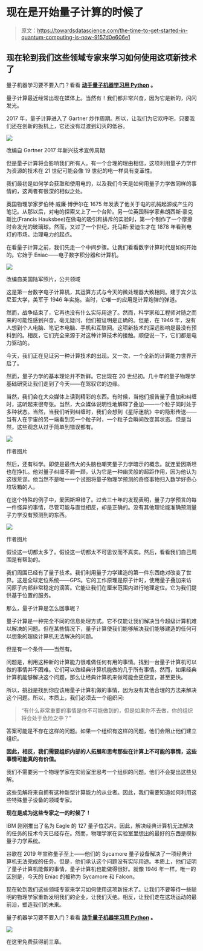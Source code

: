 # 现在是开始量子计算的时候了

> 原文：<https://towardsdatascience.com/the-time-to-get-started-in-quantum-computing-is-now-9157d0e606e1>

## 现在轮到我们这些领域专家来学习如何使用这项新技术了

量子机器学习要不要入门？看看 [**动手量子机器学习用 Python**](https://www.pyqml.com/page?ref=medium_timenow&dest=/) **。**

量子计算最近经常出现在媒体上。当然有！我们都非常兴奋，因为它是新的，闪闪发光。

2017 年，量子计算进入了 Gartner 炒作周期。所以，让我们为它欢呼吧，只要我们还在创新的扳机上，它还没有过渡到幻灭的低谷。

![](img/b12f532d8ec8382d5979c90e095e1c99.png)

改编自 Gartner 2017 年新兴技术宣传周期

但是量子计算将会影响我们所有人。有一个合理的理由相信，这项利用量子力学作为资源的技术在 21 世纪可能会像 19 世纪的电一样具有变革性。

我们最初是如何学会获取和使用电的，以及我们今天是如何用量子力学做同样的事情的，这两者有很深的相似之处。

英国物理学家罗伯特·威廉·博伊尔在 1675 年发表了他关于电的机械起源或产生的笔记。从那以后，对电的探索又上了一个台阶。另一位英国科学家弗朗西斯·豪克斯比(Francis Hauksbee)在做电的吸引和排斥的实验时，第一个制作了一个摩擦时会发光的玻璃球。然而，又过了一个世纪，托马斯·爱迪生才在 1878 年看到电灯的市场。治理电力的起点。

在看量子计算之前，我们先走一个中间步骤。让我们看看数字计算时代是如何开始的。它始于 Eniac——电子数字积分器和计算机。

![](img/73f85dbfdfdb49a281a344002698ecf9.png)

改编自美国陆军照片，公共领域

这是第一台数字电子计算机，其运算方式与今天的微处理器大致相同。建于宾夕法尼亚大学，美军于 1946 年实施。当时，它唯一的应用是计算炮弹的弹道。

然而，战争结束了，它再也没有什么实际用途了。然而，科学家和工程师对随之而来的可能性感到兴奋。毫无疑问，他们被证明是正确的。但是，在 1946 年，没有人想到个人电脑、笔记本电脑、手机和互联网。这项新技术的深远影响是最没有预料到的。相反，它们完全来源于对这种计算技术的接触。顺便说一下，它们都是电力驱动的。

今天，我们正在见证另一种计算技术的出现。又一次，一个全新的计算能力世界开启了。

然而，量子力学的基本理论并不新鲜。它出现在 20 世纪初。几十年的量子物理学基础研究让我们走到了今天——在驾驭它的边缘。

当然，我们会在大众媒体上读到精彩的东西。有时候，当他们报告量子叠加和纠缠时，这听起来很夸张。当然，大众媒体说明性地解释了叠加——一个粒子同时处于多种状态。当然，当我们听到纠缠时，我们会想到《星际迷航》中的隐形传送——当有人在宇宙的另一端看到另一个粒子时，一个粒子会瞬间改变其状态。但是当然，这些观念从过于简单到错误都有。

![](img/087973860da8279e98fe5123515e61ba.png)

作者图片

然后，还有科学。即使是最伟大的头脑也嘲笑量子力学暗示的概念。就连爱因斯坦也在挣扎。他对量子纠缠不屑一顾，认为它是一种幽灵般的超距作用，因为他认为这很荒谬。他当然不是唯一一个试图将量子物理学预测的奇怪事物归入数学好奇心垃圾箱的人。

在这个特殊的例子中，爱因斯坦错了。过去三十年的发现表明，量子力学预言的每一件怪异的事情，尽管可能与直觉相反，却是正确的。没有其他理论能准确预测量子力学没有预测到的东西。

![](img/721e5c90931f2b366d08ec9df191d142.png)

作者图片

假设这一切都太多了。假设这一切都太不可思议而不真实。然后，看看我们自己周围是有帮助的。

我们周围已经有了量子技术。我们利用量子力学建造的第一件东西绝对改变了世界。这是全球定位系统——GPS。它的工作原理是原子计时，使用量子叠加来访问原子内部非常稳定的滴答。它能让我们在厘米范围内进行地理定位。它为我们提供基于位置的服务。

那么，量子计算是怎么回事呢？

量子计算是一种完全不同的信息处理方式。它不仅能让我们解决当今超级计算机难以解决的问题。但在某些情况下，量子计算使我们能够解决我们能够建造的任何可以想象的超级计算机无法解决的问题。

但是有一个条件——当然有。

问题是，利用这种新的计算能力很难做任何有用的事情。找到一台量子计算机可以做的事情并不困难。它们可以做经典计算机能做的几乎所有事情。然而，如果经典计算机能够解决这个问题，那么让经典计算机来做可能会更便宜，甚至更快。

所以，挑战是找到你应该用量子计算机做的事情，因为没有其他合理的方法来解决这个问题。所以，本质上，我们必须去一个组织问:

> “有什么非常重要的事情是你不可能做到的，但是如果你不去做，你的组织将会处于危险之中？”

答案可能是不存在这样的问题。如果一个组织有这样的问题，他们会阻止他们建立组织。

**因此，相反，我们需要组织内部的人拓展和思考那些在计算上不可能的事情，这些事情可能真的有价值。**

我们不需要另一个物理学家在实验室里思考一个组织的问题。他们不会提出这些见解。

这些见解将来自拥有这种新型计算能力的从业者。因此，我们需要知道如何利用这些特殊量子设备的领域专家。

**现在是成为这些专家之一的时候了！**

IBM 刚刚推出了名为 Eagle 的 127 量子位芯片。因此，解决经典计算机无法解决的任务的技术今天已经存在。然而，物理学家在实验室里想出的最好的东西是模拟量子力学系统。

谷歌在 2019 年宣称量子至上——他们的 Sycamore 量子设备解决了一项经典计算机无法完成的任务。但是，他们承认这个问题没有实际用途。本质上，他们证明了量子计算机能做的事情，量子计算机也能做得很好。就像 1946 年一样。唯一的区别是，今天的 Eniac 的被称为 Sycamore 和 Falcon。

现在轮到我们这些领域专家来学习如何使用这项新技术了。让我们不要等待一些聪明的物理学家重新发明我们的企业，让我们灭绝。相反，让我们走在这场运动的最前沿，塑造我们的未来。

量子机器学习要不要入门？看看 [**动手量子机器学习用 Python**](https://www.pyqml.com/page?ref=medium_timenow&dest=/) **。**

![](img/c3892c668b9d47f57e47f1e6d80af7b6.png)

在这里免费获得前三章。
